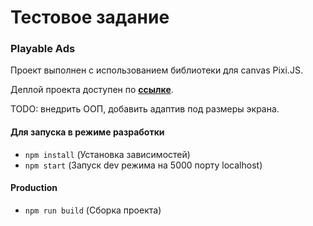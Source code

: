 # Тестовое задание

### Playable Ads



Проект выполнен с использованием библиотеки для canvas Pixi.JS.

Деплой проекта доступен по [**ссылке**](https://andrewlapshov.github.io/pixijs-test-task/).

TODO: внедрить ООП, добавить адаптив под размеры экрана.

#### Для запуска в режиме разработки

- `npm install` (Установка зависимостей)
- `npm start` (Запуск dev режима на 5000 порту localhost)

#### Production

- `npm run build` (Сборка проекта)
